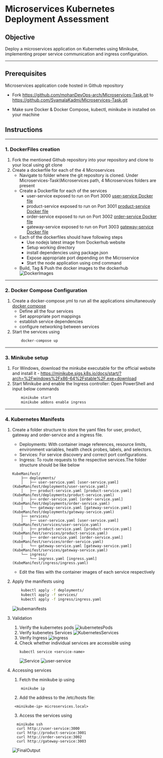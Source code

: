 # Microservices Kubernetes Deployment Assessment

## Objective
Deploy a microservices application on Kubernetes using Minikube, implementing proper service communication and ingress configuration.

---


## Prerequisites
Microservices application code hosted in Github repository
-  Fork https://github.com/mohanDevOps-arch/Microservices-Task.git to https://github.com/SyamalaKadmi/Microservices-Task.git

- Make sure Docker & Docker Compose, kubectl, minikube in installed on your machine

## Instructions
---

### 1. DockerFiles creation
1. Fork the mentioned Github repository into your repository and clone to your local using 
   git clone [<repositoryurl>](https://github.com/SyamalaKadmi/Microservices-Task.git)
2. Create a dockerfile for each of the 4 Microservices
   - Navigate to folder where the git repository is cloned. Under Microservices-Task\Microservices path, 4 Microservices folders are present
   - Create a Dockerfile for each of the services
      - user-service exposed to run on Port 3000
         [user-service Docker file](user-service/DockerFile)
      - product-service exposed to run on Port 3001
         [product-service Docker file](product-service/DockerFile)
      - order-service exposed to run on Port 3002
         [order-service Docker file](order-service/DockerFile)
      - gateway-service exposed to run on Port 3003
         [gateway-service Docker file](gateway-service/DockerFile)
   - Each of the dockerfiles should have following steps
      - Use nodejs latest image from Dockerhub website
      - Setup working directory
      - install dependencies using package.json
      - Expose appropriate port depending on the Microservice
      - Start the node application using cmd command
    - Build, Tag & Push the docker images to the dockerhub
    ![DockerImages](Images/Docker.png)
---

### 2. Docker Compose Configuration 
1. Create a docker-compose.yml to run all the applications simultaneously
   [docker compose](docker-compose.yml)
   - Define all the four services
   - Set appropriate port mappings
   - establish service dependencies
   - configure networking between services
2. Start the services using 
    ```bash
        docker-compose up
    ```
---

### 3. Minikube setup
1. For Windows, download the minkube executable for the official website and install it - https://minikube.sigs.k8s.io/docs/start/?arch=%2Fwindows%2Fx86-64%2Fstable%2F.exe+download
2. Start Minikube and enable the Ingress controller: Open PowerShell and input below commands
    ```bash
        minikube start
        minikube addons enable ingress
    ```

---

### 4. Kubernetes Manifests
1. Create a folder structure to store the yaml files for user, product, gateway and order-service and a ingress file. 
    - Deployments: With container image references, resource limits, environment variables, health check probes, labels, and selectors.
    - Services: For service discovery and correct port configurations.
    - Ingress: To route requests to the respective services.The folder structure should be like below
    ```
    KubeManifest/
        ├── deployments/
        │   ├── user-service.yaml [user-service.yaml](KubeManifest/deployments/user-service.yaml)
        │   ├── product-service.yaml [product-service.yaml](KubeManifest/deployments/product-service.yaml)
        │   ├── order-service.yaml [order-service.yaml](KubeManifest/deployments/order-service.yaml)
        │   └── gateway-service.yaml [gateway-service.yaml](KubeManifest/deployments/gateway-service.yaml)
        ├── services/
        │   ├── user-service.yaml [user-service.yaml](KubeManifest/services/user-service.yaml)
        │   ├── product-service.yaml [product-service.yaml](KubeManifest/services/product-service.yaml)
        │   ├── order-service.yaml [order-service.yaml](KubeManifest/services/order-service.yaml)
        │   └── gateway-service.yaml [gateway-service.yaml](KubeManifest/services/gateway-service.yaml)
        └── ingress/
            └── ingress.yaml [ingress.yaml](KubeManifest/ingress/ingress.yaml)
    ```
    - Edit the files with the container images of each service respectively
2. Apply the manifests using
    ```sh
        kubectl apply -f deployments/
        kubectl apply -f services/
        kubectl apply -f ingress/ingress.yaml
    ```
    ![kubemanifests](Images/kubemanifests.png)
3. Validation
    1. Verify the kubernetes pods
    ![kubernetesPods](Images/pods.png)
    2. Verify kubenetes Services
    ![KubernetesServices](Images/kubectl.png)
    3. Verify Ingress
    ![Ingress](Images/Ingress.png)
   4. Check whether individual services are accessible using
      ```
      kubectl service <service-name>
      ```
      ![Service](Images/kubeVerification.png)
      ![user-service](Images/user-service.png)

3. Accessing services
    1. Fetch the minikube ip using 
    ```
        minikube ip
    ```
    2. Add the address to the /etc/hosts file:
    ```
     <minikube-ip> microservices.local>
    ```
    3. Access the services using 
    ```
      minikube ssh
      curl http://user-service:3000
      curl http://product-service:3001
      curl http://order-service:3002
      curl http://gateway-service:3003
    ```
    ![FinalOutput](Images/FinalOutput.png)

